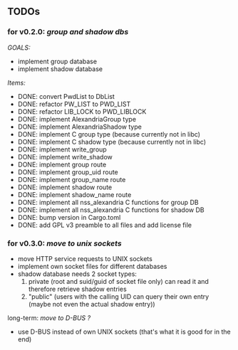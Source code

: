 ## TODOs

### for v0.2.0: *group and shadow dbs*
*GOALS:*
- implement group database
- implement shadow database

*Items:*
- DONE: convert PwdList to DbList<T>
- DONE: refactor PW_LIST to PWD_LIST
- DONE: refactor LIB_LOCK to PWD_LIBLOCK
- DONE: implement AlexandriaGroup type
- DONE: implement AlexandriaShadow type
- DONE: implement C group type (because currently not in libc)
- DONE: implement C shadow type (because currently not in libc)
- DONE: implement write_group
- DONE: implement write_shadow
- DONE: implement group route
- DONE: implement group_uid route
- DONE: implement group_name route
- DONE: implement shadow route
- DONE: implement shadow_name route
- DONE: implement all nss_alexandria C functions for group DB
- DONE: implement all nss_alexandria C functions for shadow DB
- DONE: bump version in Cargo.toml
- DONE: add GPL v3 preamble to all files and add license file 

### for v0.3.0: *move to unix sockets*
- move HTTP service requests to UNIX sockets
- implement own socket files for different databases
- shadow database needs 2 socket types:
  1. private (root and suid/guid of socket file only) can read it and therefore retrieve shadow entries
  2. "public" (users with the calling UID can query their own entry (maybe not even the actual shadow entry))

long-term: *move to D-BUS ?*
- use D-BUS instead of own UNIX sockets (that's what it is good for in the end)
